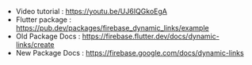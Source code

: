 - Video tutorial : https://youtu.be/UJ6IQGkoEgA
- Flutter package : https://pub.dev/packages/firebase_dynamic_links/example 
- Old Package Docs : https://firebase.flutter.dev/docs/dynamic-links/create
- New Package Docs : https://firebase.google.com/docs/dynamic-links
